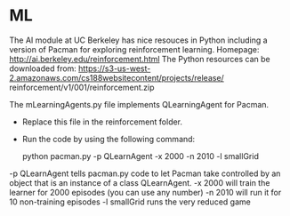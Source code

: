 # ML
The AI module at UC Berkeley has nice resouces in Python including a version of Pacman for exploring reinforcement learning.
Homepage: http://ai.berkeley.edu/reinforcement.html
The Python resources can be downloaded from: https://s3-us-west-2.amazonaws.com/cs188websitecontent/projects/release/ reinforcement/v1/001/reinforcement.zip

The mLearningAgents.py file implements QLearningAgent for Pacman. 
- Replace this file in the reinforcement folder.
- Run the code by using the following command:

  python pacman.py -p QLearnAgent -x 2000 -n 2010 -l smallGrid
  
-p QLearnAgent tells pacman.py code to let Pacman take controlled by an object that is an instance of a class QLearnAgent.
-x 2000 will train the learner for 2000 episodes (you can use any number)
-n 2010 will run it for 10 non-training episodes
-l smallGrid runs the very reduced game
